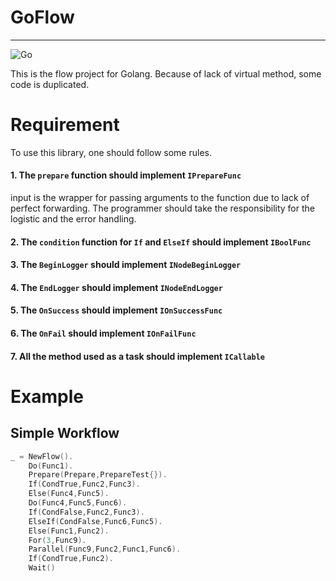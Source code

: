 # GoFlow

---------

![Go](https://github.com/Kidsunbo/KieFlow/workflows/Go/badge.svg)


This is the flow project for Golang. Because of lack of virtual method, some code is duplicated.

# Requirement

To use this library, one should follow some rules.
#### 1. The `prepare` function should implement `IPrepareFunc`

input is the wrapper for passing arguments to the function due to lack of perfect forwarding. The programmer should take the
responsibility for the logistic and the error handling.

#### 2. The `condition` function for `If` and `ElseIf` should implement `IBoolFunc`

#### 3. The `BeginLogger` should implement `INodeBeginLogger`

#### 4. The `EndLogger` should implement `INodeEndLogger`

#### 5. The `OnSuccess` should implement `IOnSuccessFunc`

#### 6. The `OnFail` should implement `IOnFailFunc`

#### 7. All the method used as a task should implement `ICallable`

# Example

## Simple Workflow

```go
_ = NewFlow().
    Do(Func1).
    Prepare(Prepare,PrepareTest{}).
    If(CondTrue,Func2,Func3).
    Else(Func4,Func5).
    Do(Func4,Func5,Func6).
    If(CondFalse,Func2,Func3).
    ElseIf(CondFalse,Func6,Func5).
    Else(Func1,Func2).
    For(3,Func9).
    Parallel(Func9,Func2,Func1,Func6).
    If(CondTrue,Func2).
    Wait()
```
